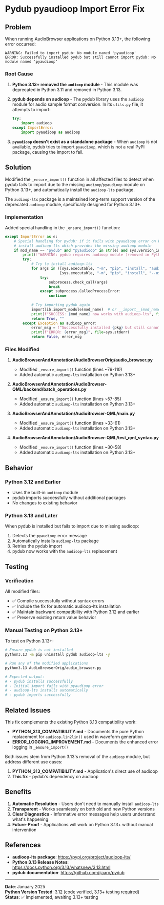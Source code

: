 # Pydub pyaudioop Import Error Fix

## Problem

When running AudioBrowser applications on Python 3.13+, the following error occurred:

```
WARNING: Failed to import pydub: No module named 'pyaudioop'
ERROR: Successfully installed pydub but still cannot import pydub: No module named 'pyaudioop'
```

### Root Cause

1. **Python 3.13+ removed the `audioop` module** - This module was deprecated in Python 3.11 and removed in Python 3.13.

2. **pydub depends on audioop** - The pydub library uses the `audioop` module for audio sample format conversion. In its `utils.py` file, it attempts to import:
   ```python
   try:
       import audioop
   except ImportError:
       import pyaudioop as audioop
   ```

3. **`pyaudioop` doesn't exist as a standalone package** - When `audioop` is not available, pydub tries to import `pyaudioop`, which is not a real PyPI package, causing the import to fail.

## Solution

Modified the `_ensure_import()` function in all affected files to detect when pydub fails to import due to the missing `audioop`/`pyaudioop` module on Python 3.13+, and automatically install the `audioop-lts` package.

The `audioop-lts` package is a maintained long-term support version of the deprecated `audioop` module, specifically designed for Python 3.13+.

### Implementation

Added special handling in the `_ensure_import()` function:

```python
except ImportError as e:
    # Special handling for pydub: if it fails with pyaudioop error on Python 3.13+,
    # install audioop-lts which provides the missing audioop module
    if mod_name == "pydub" and "pyaudioop" in str(e) and sys.version_info >= (3, 13):
        print(f"WARNING: pydub requires audioop module (removed in Python 3.13+). Installing audioop-lts...", file=sys.stderr)
        try:
            # Try to install audioop-lts
            for args in ([sys.executable, "-m", "pip", "install", "audioop-lts"],
                         [sys.executable, "-m", "pip", "install", "--user", "audioop-lts"]):
                try:
                    subprocess.check_call(args)
                    break
                except subprocess.CalledProcessError:
                    continue
            
            # Try importing pydub again
            importlib.import_module(mod_name)  # or __import__(mod_name)
            print(f"SUCCESS: {mod_name} now works with audioop-lts", file=sys.stderr)
            return True, ""
        except Exception as audioop_error:
            error_msg = f"Successfully installed {pkg} but still cannot import {mod_name}: {e}. Also tried installing audioop-lts: {audioop_error}"
            print(f"ERROR: {error_msg}", file=sys.stderr)
            return False, error_msg
```

### Files Modified

1. **AudioBrowserAndAnnotation/AudioBrowserOrig/audio_browser.py**
   - Modified `_ensure_import()` function (lines ~79-110)
   - Added automatic `audioop-lts` installation on Python 3.13+

2. **AudioBrowserAndAnnotation/AudioBrowser-QML/backend/batch_operations.py**
   - Modified `_ensure_import()` function (lines ~57-85)
   - Added automatic `audioop-lts` installation on Python 3.13+

3. **AudioBrowserAndAnnotation/AudioBrowser-QML/main.py**
   - Modified `_ensure_import()` function (lines ~33-61)
   - Added automatic `audioop-lts` installation on Python 3.13+

4. **AudioBrowserAndAnnotation/AudioBrowser-QML/test_qml_syntax.py**
   - Modified `_ensure_import()` function (lines ~30-58)
   - Added automatic `audioop-lts` installation on Python 3.13+

## Behavior

### Python 3.12 and Earlier
- Uses the built-in `audioop` module
- pydub imports successfully without additional packages
- No changes to existing behavior

### Python 3.13 and Later
When pydub is installed but fails to import due to missing audioop:
1. Detects the `pyaudioop` error message
2. Automatically installs `audioop-lts` package
3. Retries the pydub import
4. pydub now works with the `audioop-lts` replacement

## Testing

### Verification
All modified files:
- ✅ Compile successfully without syntax errors
- ✅ Include the fix for automatic audioop-lts installation
- ✅ Maintain backward compatibility with Python 3.12 and earlier
- ✅ Preserve existing return value behavior

### Manual Testing on Python 3.13+
To test on Python 3.13+:
```bash
# Ensure pydub is not installed
python3.13 -m pip uninstall pydub audioop-lts -y

# Run any of the modified applications
python3.13 AudioBrowserOrig/audio_browser.py

# Expected output:
# - pydub installs successfully
# - Initial import fails with pyaudioop error
# - audioop-lts installs automatically
# - pydub imports successfully
```

## Related Issues

This fix complements the existing Python 3.13 compatibility work:
- **PYTHON_313_COMPATIBILITY.md** - Documents the pure Python replacement for `audioop.lin2lin()` used in waveform generation
- **ERROR_LOGGING_IMPROVEMENT.md** - Documents the enhanced error logging in `_ensure_import()`

Both issues stem from Python 3.13's removal of the `audioop` module, but address different use cases:
1. **PYTHON_313_COMPATIBILITY.md** - Application's direct use of audioop
2. **This fix** - pydub's dependency on audioop

## Benefits

1. **Automatic Resolution** - Users don't need to manually install `audioop-lts`
2. **Transparent** - Works seamlessly on both old and new Python versions
3. **Clear Diagnostics** - Informative error messages help users understand what's happening
4. **Future-Proof** - Applications will work on Python 3.13+ without manual intervention

## References

- **audioop-lts package**: https://pypi.org/project/audioop-lts/
- **Python 3.13 Release Notes**: https://docs.python.org/3.13/whatsnew/3.13.html
- **pydub documentation**: https://github.com/jiaaro/pydub

---

**Date**: January 2025  
**Python Version Tested**: 3.12 (code verified, 3.13+ testing required)  
**Status**: ✅ Implemented, awaiting 3.13+ testing
